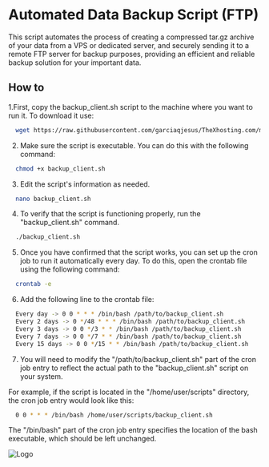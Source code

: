 # Automated Data Backup Script (FTP) 

This script automates the process of creating a compressed tar.gz archive of your data from a VPS or dedicated server, and securely sending it to a remote FTP server for backup purposes, providing an efficient and reliable backup solution for your important data.

## How to

1.First, copy the backup_client.sh script to the machine where you want to run it. 
To download it use:

```bash
  wget https://raw.githubusercontent.com/garciaqjesus/TheXhosting.com/main/Servers/Backups/backup_client.sh
```

2. Make sure the script is executable. You can do this with the following command:

```bash
  chmod +x backup_client.sh
```

3. Edit the script's information as needed.

```bash
  nano backup_client.sh
```

4. To verify that the script is functioning properly, run the "backup_client.sh" command.

```bash
  ./backup_client.sh
```

5. Once you have confirmed that the script works, you can set up the cron job to run it automatically every day. 
To do this, open the crontab file using the following command:

```bash
  crontab -e
```

6. Add the following line to the crontab file:

```bash
  Every day -> 0 0 * * * /bin/bash /path/to/backup_client.sh
  Every 2 days -> 0 */48 * * * /bin/bash /path/to/backup_client.sh
  Every 3 days -> 0 0 */3 * * /bin/bash /path/to/backup_client.sh
  Every 7 days -> 0 0 */7 * * /bin/bash /path/to/backup_client.sh
  Every 15 days -> 0 0 */15 * * /bin/bash /path/to/backup_client.sh
```

7. You will need to modify the "/path/to/backup_client.sh" part of the cron job entry to reflect the actual path to the "backup_client.sh" script on your system.

For example, if the script is located in the "/home/user/scripts" directory, the cron job entry would look like this:

```bash
  0 0 * * * /bin/bash /home/user/scripts/backup_client.sh
```

The "/bin/bash" part of the cron job entry specifies the location of the bash executable, which should be left unchanged.

![Logo](https://cdn.discordapp.com/attachments/977211825882025984/1089542172384169994/thexhosting-ascii.png)